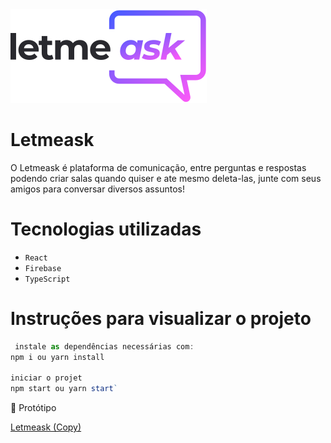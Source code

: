 
  
  <img src="./src/assets/images/logo.svg" alt="Letmeask" />



# Letmeask

O Letmeask é plataforma de comunicação, entre perguntas e respostas podendo criar salas quando quiser e ate mesmo deleta-las, junte com seus amigos para conversar diversos assuntos!

# **Tecnologias utilizadas**

- `React`
- `Firebase`
- `TypeScript`

# **Instruções para visualizar o projeto**
 
```jsx
 instale as dependências necessárias com:
npm i ou yarn install

iniciar o projet
npm start ou yarn start`
```

🎨 Protótipo

[Letmeask (Copy)](https://www.figma.com/file/FU7dRJpQk1bzgfVksBpvsa/Letmeask-(Copy)?node-id=0%3A1)